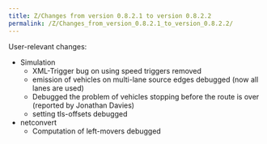 ```yaml
---
title: Z/Changes from version 0.8.2.1 to version 0.8.2.2
permalink: /Z/Changes_from_version_0.8.2.1_to_version_0.8.2.2/
---
```


User-relevant changes:

- Simulation
  - XML-Trigger bug on using speed triggers removed
  - emission of vehicles on multi-lane source edges debugged (now all lanes are used)
  - Debugged the problem of vehicles stopping before the route is over (reported by Jonathan Davies)
  - setting tls-offsets debugged
- netconvert
  - Computation of left-movers debugged